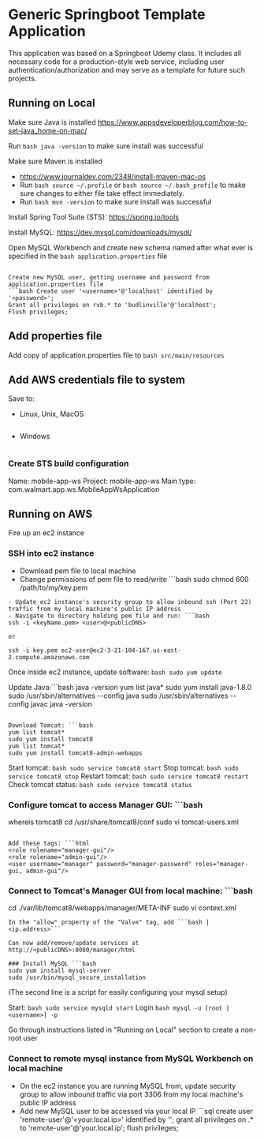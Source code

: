 # Generic Springboot Template Application
This application was based on a Springboot Udemy class. It includes all necessary code for a production-style web service, including user authentication/authorization and may serve as a template for future such projects.

## Running on Local
Make sure Java is installed
https://www.appsdeveloperblog.com/how-to-set-java_home-on-mac/

Run ```bash java -version``` to make sure install was successful

Make sure Maven is installed
- https://www.journaldev.com/2348/install-maven-mac-os
- Run ```bash source ~/.profile``` or ```bash source ~/.bash_profile``` to make sure changes to either file take effect immediately.
- Run ```bash mvn -version``` to make sure install was successful

Install Spring Tool Suite (STS): https://spring.io/tools

Install MySQL: https://dev.mysql.com/downloads/mysql/

Open MySQL Workbench and create new schema named after what ever is specified in the ```bash application.properties``` file
```

Create new MySQL user, getting username and password from application.properties file
```bash Create user '<username>'@'localhost' identified by '<password>';
Grant all privileges on rvb.* to 'budlinville'@'localhost';
Flush privileges;
```
## Add properties file
Add copy of application.properties file to ```bash src/main/resources```

## Add AWS credentials file to system
Save to:
- Linux, Unix, MacOS
```bash ~/.aws/credentials
```
- Windows
```bash C:\Users\<USERNAME>\.aws\credentials
```

### Create STS build configuration
Name: mobile-app-ws
Project: mobile-app-ws
Main type: com.walmart.app.ws.MobileAppWsApplication


## Running on AWS
Fire up an ec2 instance

### SSH into ec2 instance
- Download pem file to local machine
- Change permissions of pem file to read/write ```bash
sudo chmod 600 /path/to/my/key.pem
```
- Update ec2 instance's security group to allow inbound ssh (Port 22) traffic from my local machine's public IP address
- Navigate to directory holding pem file and run: ```bash
ssh -i <keyName.pem> <user>@<publicDNS>

or

ssh -i key.pem ec2-user@ec2-3-21-104-167.us-east-2.compute.amazonaws.com
```

Once inside ec2 instance, update software: ```bash sudo yum update```

Update Java:```bash
java -version
yum list java*
sudo yum install java-1.8.0
sudo /usr/sbin/alternatives --config java
sudo /usr/sbin/alternatives --config javac
java -version
```

Download Tomcat: ```bash
yum list tomcat*
sudo yum install tomcat8
yum list tomcat*
sudo yum install tomcat8-admin-webapps
```

Start tomcat: ```bash sudo service tomcat8 start```
Stop tomcat: ```bash sudo service tomcat8 stop```
Restart tomcat: ```bash sudo service tomcat8 restart```
Check tomcat status: ```bash sudo service tomcat8 status```

### Configure tomcat to access Manager GUI: ```bash
whereis tomcat8
cd /usr/share/tomcat8/conf
sudo vi tomcat-users.xml
```

Add these tags: ```html
<role rolename="manager-gui"/>
<role rolename="admin-gui"/>
<user username="manager" password="manager-password" roles="manager-gui, admin-gui"/>
```

### Connect to Tomcat's Manager GUI from local machine: ```bash
cd ./var/lib/tomcat8/webapps/manager/META-INF
sudo vi context.xml
```
In the "allow" property of the "Valve" tag, add ```bash |<ip.address>```

Can now add/remove/update services at http://<publicDNS>:8080/manager/html

### Install MySQL ```bash
sudo yum install mysql-server
sudo /usr/bin/mysql_secure_installation
```
(The second line is a script for easily configuring your mysql setup)

Start: ```bash sudo service mysqld start```
Login ```bash mysql -u [root | <username>] -p```

Go through instructions listed in "Running on Local" section to create a non-root user

### Connect to remote mysql instance from MySQL Workbench on local machine
- On the ec2 instance you are running MySQL from, update security group to allow inbound traffic via port 3306 from my local machine's public IP address
- Add new MySQL user to be accessed via your local IP ```sql
create user 'remote-user'@'<your.local.ip>' identified by '<password>';
grant all privileges on <db-name>.* to 'remote-user'@'your.local.ip';
flush privileges;
```
